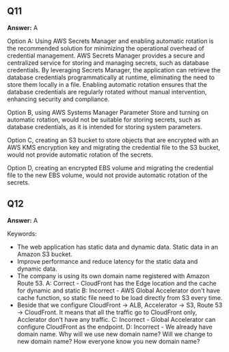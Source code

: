 ## Q11
**Answer:** A

Option A: Using AWS Secrets Manager and enabling automatic rotation is the recommended solution for minimizing the operational overhead of credential management. AWS Secrets Manager provides a secure and centralized service for storing and managing secrets, such as database credentials. By leveraging Secrets Manager, the application can retrieve the database credentials programmatically at runtime, eliminating the need to store them locally in a file. Enabling automatic rotation ensures that the database credentials are regularly rotated without manual intervention, enhancing security and compliance.

Option B, using AWS Systems Manager Parameter Store and turning on automatic rotation, would not be suitable for storing secrets, such as database credentials, as it is intended for storing system parameters.

Option C, creating an S3 bucket to store objects that are encrypted with an AWS KMS encryption key and migrating the credential file to the S3 bucket, would not provide automatic rotation of the secrets.

Option D, creating an encrypted EBS volume and migrating the credential file to the new EBS volume, would not provide automatic rotation of the secrets.

## Q12
**Answer:** A

Keywords:
- The web application has static data and dynamic data. Static data in an Amazon S3 bucket.
- Improve performance and reduce latency for the static data and dynamic data.
- The company is using its own domain name registered with Amazon Route 53.
A: Correct - CloudFront has the Edge location and the cache for dynamic and static
B: Incorrect - AWS Global Accelerator don't have cache function, so static file need to be load directly from S3 every time.
- Beside that we configure CloudFront -> ALB, Accelerator -> S3, Route 53 -> CloudFront. It means that all the traffic go to CloudFront only, Acclerator don't have any traffic.
C: Incorrect - Global Accelerator can configure CloudFront as the endpoint.
D: Incorrect - We already have domain name. Why will we use new domain name? Will we change to new domain name? How everyone know you new domain name?

